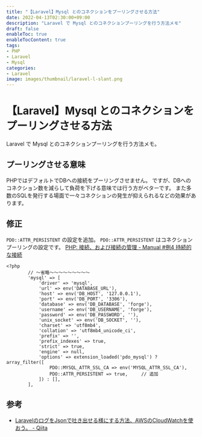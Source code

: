 ```yaml
---
title: "【Laravel】Mysql とのコネクションをプーリングさせる方法"
date: 2022-04-13T02:30:00+09:00
description: "Laravel で Mysql とのコネクションプーリングを行う方法メモ"
draft: false
enableToc: true
enableTocContent: true
tags: 
- PHP
- Laravel
- Mysql
categories: 
- Laravel
image: images/thumbnail/laravel-l-slant.png
---
```


# 【Laravel】Mysql とのコネクションをプーリングさせる方法
Laravel で Mysql とのコネクションプーリングを行う方法メモ。

## プーリングさせる意味
PHPではデフォルトでDBへの接続をプーリングさせません。
ですが、DBへのコネクション数を減らして負荷を下げる意味では行う方がベターです。
また多数のSQLを発行する場面で一々コネクションの発生が抑えられるなどの効果があります。

## 修正
`PDO::ATTR_PERSISTENT` の設定を追加。
`PDO::ATTR_PERSISTENT` はコネクションプーリングの設定です。
<a href="https://www.php.net/manual/ja/pdo.connections.php#example-999" target="_blank" rel="nofollow noopener">PHP: 接続、および接続の管理 - Manual #例4 持続的な接続</a>

```php:config/database.php{linenos=table,hl_lines=20}
<?php
        // ～省略～～～～～～～～～
        'mysql' => [
            'driver' => 'mysql',
            'url' => env('DATABASE_URL'),
            'host' => env('DB_HOST', '127.0.0.1'),
            'port' => env('DB_PORT', '3306'),
            'database' => env('DB_DATABASE', 'forge'),
            'username' => env('DB_USERNAME', 'forge'),
            'password' => env('DB_PASSWORD', ''),
            'unix_socket' => env('DB_SOCKET', ''),
            'charset' => 'utf8mb4',
            'collation' => 'utf8mb4_unicode_ci',
            'prefix' => '',
            'prefix_indexes' => true,
            'strict' => true,
            'engine' => null,
            'options' => extension_loaded('pdo_mysql') ? array_filter([
                PDO::MYSQL_ATTR_SSL_CA => env('MYSQL_ATTR_SSL_CA'),
                PDO::ATTR_PERSISTENT => true,     // 追加
            ]) : [],
        ],
```

## 参考
* <a href="https://qiita.com/rorensu2236/items/8b07b002c81a12c76964" target="_blank" rel="nofollow noopener">LaravelのログをJsonで吐き出せる様にする方法、AWSのCloudWatchを使おう。 - Qiita</a>
